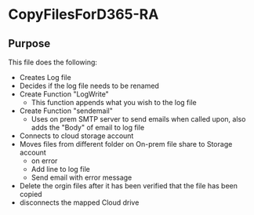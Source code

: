 # CopyFilesForD365-RA 
## Purpose 
This file does the following:
* Creates Log file
* Decides if the log file needs to be renamed
* Create Function "LogWrite"
  - This function appends what you wish to the log file
* Create Function "sendemail"
  - Uses on prem SMTP server to send emails when called upon, also adds the "Body" of email to log file
* Connects to cloud storage account
* Moves files from different folder on On-prem file share to Storage account 
  - on error
  -   Add line to log file
  -   Send email with error message
* Delete the orgin files after it has been verified that the file has been copied
* disconnects the mapped Cloud drive 


